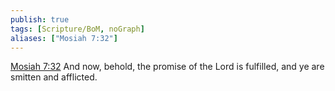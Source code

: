 ```yaml
---
publish: true
tags: [Scripture/BoM, noGraph]
aliases: ["Mosiah 7:32"]
---
```

[Mosiah 7:32](https://churchofjesuschrist.org/study/scriptures/bofm/mosiah/7?lang=eng&id=p32#p32) And now, behold, the promise of the Lord is fulfilled, and ye are smitten and afflicted.
